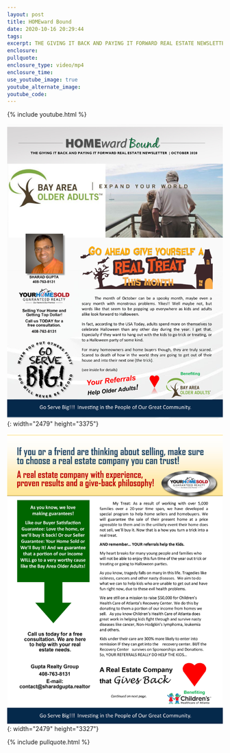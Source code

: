 ```yaml
---
layout: post
title: HOMEward Bound
date: 2020-10-16 20:29:44
tags:
excerpt: THE GIVING IT BACK AND PAYING IT FORWARD REAL ESTATE NEWSLETTER | OCTOBER 2020
enclosure:
pullquote:
enclosure_type: video/mp4
enclosure_time:
use_youtube_image: true
youtube_alternate_image:
youtube_code:
---
```


{% include youtube.html %}

![](/uploads/4-page-mailer---october-1.jpg){: width="2479" height="3375"}

![](/uploads/4-page-mailer---october-2.jpg){: width="2479" height="3327"}

{% include pullquote.html %}